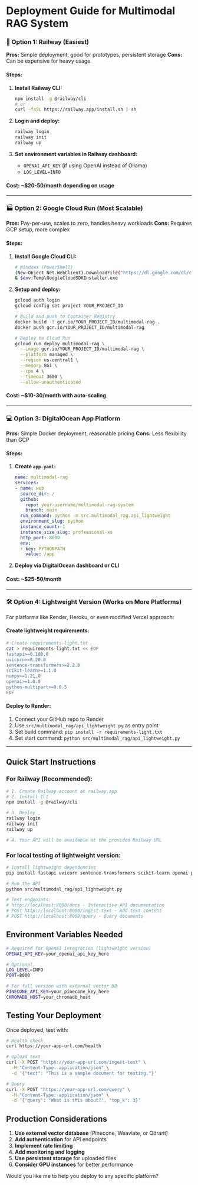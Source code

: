 # Deployment Guide for Multimodal RAG System

### 🚀 Option 1: Railway (Easiest)

**Pros:** Simple deployment, good for prototypes, persistent storage
**Cons:** Can be expensive for heavy usage

#### Steps:
1. **Install Railway CLI:**
   ```bash
   npm install -g @railway/cli
   # or
   curl -fsSL https://railway.app/install.sh | sh
   ```

2. **Login and deploy:**
   ```bash
   railway login
   railway init
   railway up
   ```

3. **Set environment variables in Railway dashboard:**
   - `OPENAI_API_KEY` (if using OpenAI instead of Ollama)
   - `LOG_LEVEL=INFO`

#### Cost: ~$20-50/month depending on usage

---

### 🏭 Option 2: Google Cloud Run (Most Scalable)

**Pros:** Pay-per-use, scales to zero, handles heavy workloads
**Cons:** Requires GCP setup, more complex

#### Steps:
1. **Install Google Cloud CLI:**
   ```bash
   # Windows (PowerShell)
   (New-Object Net.WebClient).DownloadFile("https://dl.google.com/dl/cloudsdk/channels/rapid/GoogleCloudSDKInstaller.exe", "$env:Temp\GoogleCloudSDKInstaller.exe")
   & $env:Temp\GoogleCloudSDKInstaller.exe
   ```

2. **Setup and deploy:**
   ```bash
   gcloud auth login
   gcloud config set project YOUR_PROJECT_ID
   
   # Build and push to Container Registry
   docker build -t gcr.io/YOUR_PROJECT_ID/multimodal-rag .
   docker push gcr.io/YOUR_PROJECT_ID/multimodal-rag
   
   # Deploy to Cloud Run
   gcloud run deploy multimodal-rag \
     --image gcr.io/YOUR_PROJECT_ID/multimodal-rag \
     --platform managed \
     --region us-central1 \
     --memory 8Gi \
     --cpu 4 \
     --timeout 3600 \
     --allow-unauthenticated
   ```

#### Cost: ~$10-30/month with auto-scaling

---

### 💻 Option 3: DigitalOcean App Platform

**Pros:** Simple Docker deployment, reasonable pricing
**Cons:** Less flexibility than GCP

#### Steps:
1. **Create `app.yaml`:**
   ```yaml
   name: multimodal-rag
   services:
   - name: web
     source_dir: /
     github:
       repo: your-username/multimodal-rag-system
       branch: main
     run_command: python -m src.multimodal_rag.api_lightweight
     environment_slug: python
     instance_count: 1
     instance_size_slug: professional-xs
     http_port: 8000
     env:
     - key: PYTHONPATH
       value: /app
   ```

2. **Deploy via DigitalOcean dashboard or CLI**

#### Cost: ~$25-50/month

---

### 🛠 Option 4: Lightweight Version (Works on More Platforms)

For platforms like Render, Heroku, or even modified Vercel approach:

#### Create lightweight requirements:
```bash
# Create requirements-light.txt
cat > requirements-light.txt << EOF
fastapi>=0.100.0
uvicorn>=0.20.0
sentence-transformers>=2.2.0
scikit-learn>=1.1.0
numpy>=1.21.0
openai>=1.0.0
python-multipart>=0.0.5
EOF
```

#### Deploy to Render:
1. Connect your GitHub repo to Render
2. Use `src/multimodal_rag/api_lightweight.py` as entry point
3. Set build command: `pip install -r requirements-light.txt`
4. Set start command: `python src/multimodal_rag/api_lightweight.py`

---

## Quick Start Instructions

### For Railway (Recommended):

```bash
# 1. Create Railway account at railway.app
# 2. Install CLI
npm install -g @railway/cli

# 3. Deploy
railway login
railway init
railway up

# 4. Your API will be available at the provided Railway URL
```

### For local testing of lightweight version:

```bash
# Install lightweight dependencies
pip install fastapi uvicorn sentence-transformers scikit-learn openai python-multipart

# Run the API
python src/multimodal_rag/api_lightweight.py

# Test endpoints:
# http://localhost:8000/docs - Interactive API documentation
# POST http://localhost:8000/ingest-text - Add text content
# POST http://localhost:8000/query - Query documents
```

## Environment Variables Needed

```bash
# Required for OpenAI integration (lightweight version)
OPENAI_API_KEY=your_openai_api_key_here

# Optional
LOG_LEVEL=INFO
PORT=8000

# For full version with external vector DB
PINECONE_API_KEY=your_pinecone_key_here
CHROMADB_HOST=your_chromadb_host
```

## Testing Your Deployment

Once deployed, test with:

```bash
# Health check
curl https://your-app-url.com/health

# Upload text
curl -X POST "https://your-app-url.com/ingest-text" \
  -H "Content-Type: application/json" \
  -d '{"text": "This is a sample document for testing."}'

# Query
curl -X POST "https://your-app-url.com/query" \
  -H "Content-Type: application/json" \
  -d '{"query": "What is this about?", "top_k": 3}'
```

## Production Considerations

1. **Use external vector database** (Pinecone, Weaviate, or Qdrant)
2. **Add authentication** for API endpoints
3. **Implement rate limiting**
4. **Add monitoring and logging**
5. **Use persistent storage** for uploaded files
6. **Consider GPU instances** for better performance

Would you like me to help you deploy to any specific platform?
